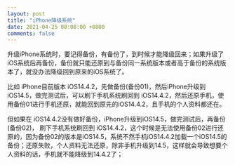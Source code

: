 ```yaml
---
layout: post
title: "iPhone降级系统"
date: 2021-04-25 00:08:00 +0800
comments: false
---
```


升级iPhone系统时，要记得备份，有备份了，到时候才能降级回来；如果升级了iOS系统后再备份，备份就只能还原到与备份同一系统版本或者高于备份的系统版本了，就没办法降级回到原来的iOS系统了。

比如 iPhone目前版本 iOS14.4.2，先做备份(备份01)，然后iPhone升级到iOS14.5，做完测试后，可以刷下手机系统刷回到 iOS14.4.2，然后还原手机，使用备份01进行手机还原，就能回到原先的iOS14.4.2，且手机的个人资料都还在。

但如果在 iOS14.4.2没有做好备份，iPhone升级到iOS14.5，做完测试后，再备份(备份02)， 刷下手机系统刷回到 iOS14.4.2，这个时候是无法使用备份02进行还原的，因为备份02的版本是iOS14.5，系统不然手机iOS14.4.2加载一个iOS14.5的备份；还原失败，个人资料无法还原，除非手机升级到14.5，这样就会导致想要个人资料的话，手机就不能降级到14.4.2了；